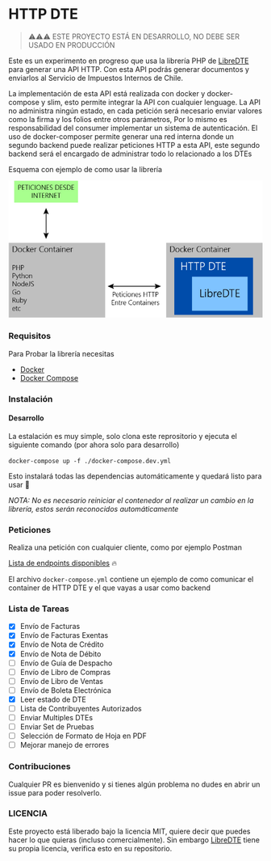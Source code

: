 # HTTP DTE

> ⚠⚠⚠ ESTE PROYECTO ESTÁ EN DESARROLLO, NO DEBE SER USADO EN PRODUCCIÓN

Este es un experimento en progreso que usa la librería PHP de [LibreDTE](https://github.com/LibreDTE/libredte-lib) para generar una API HTTP. Con esta API podrás generar documentos y enviarlos al Servicio de Impuestos Internos de Chile.

La implementación de esta API está realizada con docker y docker-compose y slim, esto permite integrar la API con cualquier lenguage. La API no administra ningún estado, en cada petición será necesario enviar valores como la firma y los folios entre otros parámetros, Por lo mismo es responsabilidad del consumer implementar un sistema de autenticación. El uso de docker-composer permite generar una red interna donde un segundo backend puede realizar peticiones HTTP a esta API, este segundo backend será el encargado de administrar todo lo relacionado a los DTEs

Esquema con ejemplo de como usar la librería

![Esquema](https://github.com/gepd/HTTP-DTE/blob/develop/images/esquema.jpg?raw=true)

### Requisitos

Para Probar la librería necesitas

- [Docker](https://www.docker.com/products/docker-desktop)
- [Docker Compose](https://docs.docker.com/compose/install/)

### Instalación

#### Desarrollo

La estalación es muy simple, solo clona este reprositorio y ejecuta el siguiente comando (por ahora solo para desarrollo)

`docker-compose up -f ./docker-compose.dev.yml`

Esto instalará todas las dependencias automáticamente y quedará listo para usar 🚀

_NOTA: No es necesario reiniciar el contenedor al realizar un cambio en la librería, estos serán reconocidos automáticamente_

### Peticiones

Realiza una petición con cualquier cliente, como por ejemplo Postman

[Lista de endpoints disponibles](https://github.com/gepd/HTTP-DTE/blob/develop/ENDPOINTS.md) 🔥

El archivo `docker-compose.yml` contiene un ejemplo de como comunicar el container de HTTP DTE y el que vayas a usar como backend

### Lista de Tareas

- [x] Envío de Facturas
- [x] Envío de Facturas Exentas
- [x] Envío de Nota de Crédito
- [x] Envío de Nota de Débito
- [ ] Envío de Guía de Despacho
- [ ] Envío de Libro de Compras
- [ ] Envío de Libro de Ventas
- [ ] Envío de Boleta Electrónica
- [x] Leer estado de DTE
- [ ] Lista de Contribuyentes Autorizados
- [ ] Enviar Multiples DTEs
- [ ] Enviar Set de Pruebas
- [ ] Selección de Formato de Hoja en PDF
- [ ] Mejorar manejo de errores

### Contribuciones

Cualquier PR es bienvenido y si tienes algún problema no dudes en abrir un issue para poder resolverlo.

### LICENCIA

Este proyecto está liberado bajo la licencia MIT, quiere decir que puedes hacer lo que quieras (incluso comercialmente). Sin embargo [LibreDTE](https://github.com/LibreDTE/libredte-lib) tiene su propia licencia, verifica esto en su repositorio.
